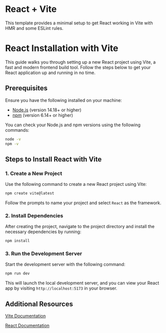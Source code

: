 # React + Vite

This template provides a minimal setup to get React working in Vite with HMR and some ESLint rules.
# React Installation with Vite

This guide walks you through setting up a new React project using Vite, a fast and modern frontend build tool. Follow the steps below to get your React application up and running in no time.

## Prerequisites

Ensure you have the following installed on your machine:

- [Node.js](https://nodejs.org/) (version 14.18+ or higher)
- [npm](https://www.npmjs.com/) (version 6.14+ or higher)

You can check your Node.js and npm versions using the following commands:

```bash
node -v
npm -v
```
## Steps to Install React with Vite

### 1. Create a New Project

Use the following command to create a new React project using Vite:

```bash
npm create vite@latest
```
Follow the prompts to name your project and select `React` as the framework.

### 2. Install Dependencies

After creating the project, navigate to the project directory and install the necessary dependencies by running:

```bash
npm install
```

### 3. Run the Development Server

Start the development server with the following command:

```bash
npm run dev
```
This will launch the local development server, and you can view your React app by visiting `http://localhost:5173` in your browser.

## Additional Resources

[Vite Documentation](https://vitejs.dev/) 

[React Documentation](https://reactjs.org/)